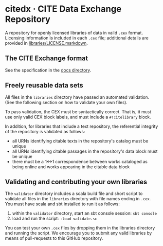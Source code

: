 # citedx · CITE Data Exchange Repository

A repository for openly licensed libraries of data in valid `.cex` format. Licensing information is included in each `.cex` file;  additional details are provided in [libraries/LICENSE.markdown](libraries/LICENSE.markdown).

## The CITE Exchange format

See the specification in the [docs directory](docs).

## Freely reusable data sets

All files in the `libraries` directory have passed an automated validation. (See
the following section on how to validate your own files).

To pass validation, the CEX must be syntactically correct.  That is, it must use only valid CEX block labels, and must include a `#!citelibrary` block.

In addition, for libraries that include a text repository, the referential integrity of the repository is validated as follows:

- all URNs identifying  citable texts in the repository's catalog must be unique
- all URNs identifying citable passages in the repository's data block must be unique
- there must be a 1<->1 correspondence between works cataloged as being online and works appearing in the citable data block


## Validating and contributing your own libraries

The `validator` directory includes a scala build file and short script to validate all files in the `libraries` directory with file names ending in `.cex`.  You must have scala and sbt installed to run it as follows:

1. within the `validator` directory, start an sbt console session: `sbt console`
2. load and run the script:  `:load validate.sc`

You can test your own `.cex` files by dropping them in the libraries directory and running the script.  We encourage you to submit any valid libraries by means of pull-requests to this GitHub repository.
